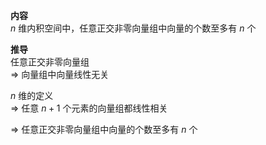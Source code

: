 **内容**  
 $n$ 维内积空间中，任意正交非零向量组中向量的个数至多有 $n$ 个  
  
**推导**  
任意正交非零向量组  
 $\Rightarrow$ 向量组中向量线性无关  
  
 $n$ 维的定义  
 $\Rightarrow$ 任意 $n+1$ 个元素的向量组都线性相关  
  
 $\Rightarrow$ 任意正交非零向量组中向量的个数至多有 $n$ 个  
